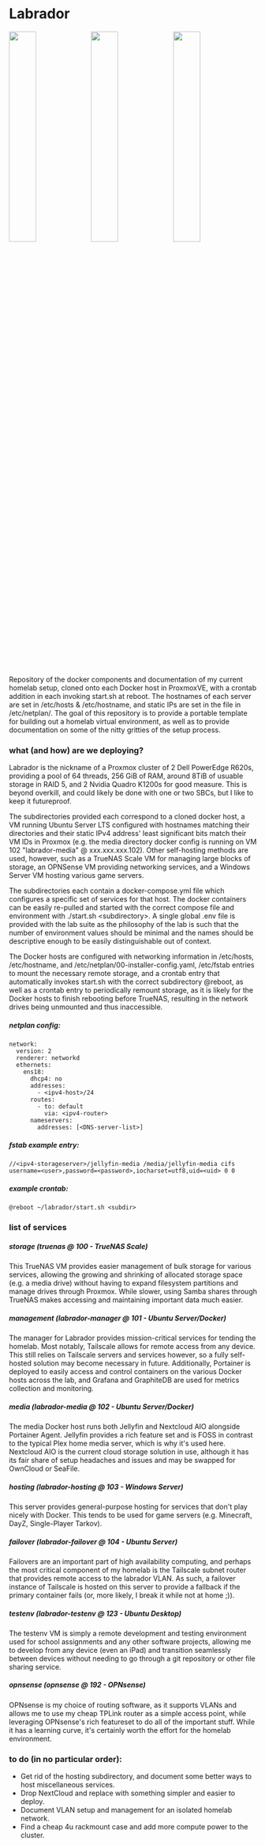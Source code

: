 # Labrador

<img src="https://jenkinsjamesb.github.io/src/images/zeke.jpg" width="33%"><img src="https://jenkinsjamesb.github.io/src/images/heep.jpg" width="33%"><img src="https://jenkinsjamesb.github.io/src/images/luke.jpg" width="33%">

Repository of the docker components and documentation of my current homelab setup, cloned onto each Docker host in ProxmoxVE, with a crontab addition in each invoking start.sh at reboot.
The hostnames of each server are set in /etc/hosts & /etc/hostname, and static IPs are set in the file in /etc/netplan/. The goal of this repository is to provide a portable template for building out a homelab virtual environment, as well as to provide documentation on some of the nitty gritties of the setup process.

<h3>what (and how) are we deploying?</h3>
Labrador is the nickname of a Proxmox cluster of 2 Dell PowerEdge R620s, providing a pool of 64 threads, 256 GiB of RAM, around 8TiB of usuable storage in RAID 5, and 2 Nvidia Quadro K1200s for good measure. This is beyond overkill, and could likely be done with one or two SBCs, but I like to keep it futureproof.

The subdirectories provided each correspond to a cloned docker host, a VM running Ubuntu Server LTS configured with hostnames matching their directories and their static IPv4 address' least significant bits match their VM IDs in Proxmox (e.g. the media directory docker config is running on VM 102 "labrador-media" @ xxx.xxx.xxx.102). Other self-hosting methods are used, however, such as a TrueNAS Scale VM for managing large blocks of storage, an OPNSense VM providing networking services, and a Windows Server VM hosting various game servers.

The subdirectories each contain a docker-compose.yml file which configures a specific set of services for that host. The docker containers can be easily re-pulled and started with the correct compose file and environment with ./start.sh &lt;subdirectory&gt;. A single global .env file is provided with the lab suite as the philosophy of the lab is such that the number of environment values should be minimal and the names should be descriptive enough to be easily distinguishable out of context.

The Docker hosts are configured with networking information in /etc/hosts, /etc/hostname, and /etc/netplan/00-installer-config.yaml, /etc/fstab entries to mount the necessary remote storage, and a crontab entry that automatically invokes start.sh with the correct subdirectory @reboot, as well as a crontab entry to periodically remount storage, as it is likely for the Docker hosts to finish rebooting before TrueNAS, resulting in the network drives being unmounted and thus inaccessible.

<h5>netplan config:</h5>
<pre><code>network:
  version: 2
  renderer: networkd
  ethernets:
    ens18:
      dhcp4: no
      addresses:
        - &lt;ipv4-host&gt;/24
      routes:
        - to: default
          via: &lt;ipv4-router&gt;
      nameservers:
        addresses: [&lt;DNS-server-list&gt;]</code></pre>
          
<h5>fstab example entry:</h5>
<pre><code>//&lt;ipv4-storageserver&gt;/jellyfin-media /media/jellyfin-media cifs username=&lt;user&gt;,password=&lt;password&gt;,iocharset=utf8,uid=&lt;uid&gt; 0 0</code></pre>
  
<h5>example crontab:</h5>
<pre><code>@reboot ~/labrador/start.sh &lt;subdir&gt;</code></pre>

<h3>list of services</h3>

<h5>storage (truenas @ 100 - TrueNAS Scale)</h5>
This TrueNAS VM provides easier management of bulk storage for various services, allowing the growing and shrinking of allocated storage space (e.g. a media drive) without having to expand filesystem partitions and manage drives through Proxmox. While slower, using Samba shares through TrueNAS makes accessing and maintaining important data much easier.

<h5>management (labrador-manager @ 101 - Ubuntu Server/Docker)</h5>
The manager for Labrador provides mission-critical services for tending the homelab. Most notably, Tailscale allows for remote access from any device. This still relies on Tailscale servers and services however, so a fully self-hosted solution may become necessary in future. Additionally, Portainer is deployed to easily access and control containers on the various Docker hosts across the lab, and Grafana and GraphiteDB are used for metrics collection and monitoring. 

<h5>media (labrador-media @ 102 - Ubuntu Server/Docker)</h5>
The media Docker host runs both Jellyfin and Nextcloud AIO alongside Portainer Agent. Jellyfin provides a rich feature set and is FOSS in contrast to the typical Plex home media server, which is why it's used here. Nextcloud AIO is the current cloud storage solution in use, although it has its fair share of setup headaches and issues and may be swapped for OwnCloud or SeaFile.

<h5>hosting (labrador-hosting @ 103 - Windows Server)</h5>
This server provides general-purpose hosting for services that don't play nicely with Docker. This tends to be used for game servers (e.g. Minecraft, DayZ, Single-Player Tarkov).

<h5>failover (labrador-failover @ 104 - Ubuntu Server)</h5>
Failovers are an important part of high availability computing, and perhaps the most critical component of my homelab is the Tailscale subnet router that provides remote access to the labrador VLAN. As such, a failover instance of Tailscale is hosted on this server to provide a fallback if the primary container fails (or, more likely, I break it while not at home ;)).

<h5>testenv (labrador-testenv @ 123 - Ubuntu Desktop)</h5>
The testenv VM is simply a remote development and testing environment used for school assignments and any other software projects, allowing me to develop from any device (even an iPad) and transition seamlessly between devices without needing to go through a git repository or other file sharing service.

<h5>opnsense (opnsense @ 192 - OPNsense)</h5>
OPNsense is my choice of routing software, as it supports VLANs and allows me to use my cheap TPLink router as a simple access point, while leveraging OPNsense's rich featureset to do all of the important stuff. While it has a learning curve, it's certainly worth the effort for the homelab environment.

<h3>to do (in no particular order):</h3>
<ul>
  <li>Get rid of the hosting subdirectory, and document some better ways to host miscellaneous services.</li>
  <li>Drop NextCloud and replace with something simpler and easier to deploy.</li>
  <li>Document VLAN setup and management for an isolated homelab network.</li>
  <li>Find a cheap 4u rackmount case and add more compute power to the cluster.</li>
</ul>

